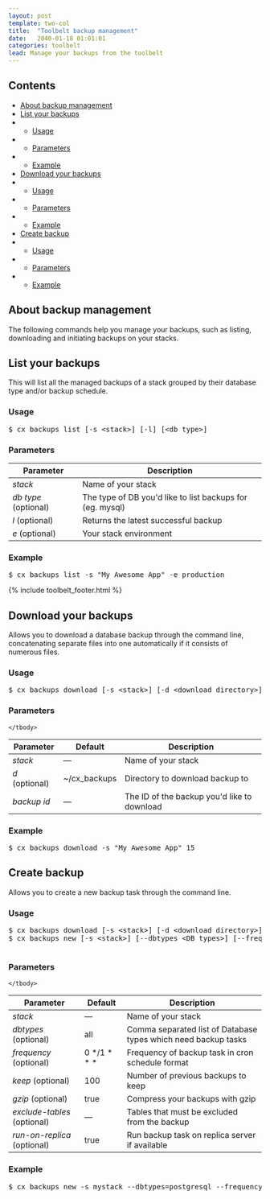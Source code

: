 ```yaml
---
layout: post
template: two-col
title:  "Toolbelt backup management"
date:   2040-01-18 01:01:01
categories: toolbelt
lead: Manage your backups from the toolbelt
---
```


<h2>Contents</h2>
<ul class="page-toc">
    <li>
        <a href="#about">About backup management</a>
    </li>
	<li>
		<a href="#list">List your backups</a>
	</li>
	        <li>
                <ul>
                <li><a href="#list_usage">Usage</a></li>
                </ul>
            </li>
            <li>
                <ul>
                <li><a href="#list_params">Parameters</a></li>
                </ul>
            </li>
            <li>
                <ul>
                <li><a href="#list_example">Example</a></li>
                </ul>
            </li>
	<li>
		<a href="#download">Download your backups</a>
	</li>
	        <li>
                <ul>
                <li><a href="#download_usage">Usage</a></li>
                </ul>
            </li>
            <li>
                <ul>
                <li><a href="#download_params">Parameters</a></li>
                </ul>
            </li>
            <li>
                <ul>
                <li><a href="#download_example">Example</a></li>
                </ul>
            </li>
	<li>
		<a href="#new">Create backup</a>
	</li>
	        <li>
                <ul>
                <li><a href="#new_usage">Usage</a></li>
                </ul>
            </li>
            <li>
                <ul>
                <li><a href="#new_params">Parameters</a></li>
                </ul>
            </li>
            <li>
                <ul>
                <li><a href="#new_example">Example</a></li>
                </ul>
            </li>
            
</ul>

<h2 id="about">About backup management</h2>
The following commands help you manage your backups, such as listing, downloading and initiating backups on your stacks.

<h2 id="list">List your backups</h2>
This will list all the managed backups of a stack grouped by their database type and/or backup schedule.

<h3 id="list_usage">Usage</h3>

<pre class="prettyprint">
$ cx backups list [-s &lt;stack&gt;] [-l] [&lt;db type&gt;]
</pre>

<h3 id="list_params">Parameters</h3>
<table class='table table-bordered table-striped table-small'>
    <thead>
        <tr>
            <th align="center">Parameter</th>
            <th align="center">Description</th>
        </tr>
    </thead>
    <tbody>
        <tr>
            <td><i>stack</i></td>
            <td>Name of your stack</td>
        </tr>
        <tr>
            <td><i>db type</i> (optional)</td>
            <td>The type of DB you'd like to list backups for (eg. mysql)</td>
        </tr>
        <tr>
            <td><i>l</i> (optional)</td>
            <td>Returns the latest successful backup</td>
        </tr>
        <tr>
            <td><i>e</i> (optional)</td>
            <td>Your stack environment</td>
        </tr>
    </tbody>
</table>

<h3 id="list_example">Example</h3>

<pre class="prettyprint">
$ cx backups list -s "My Awesome App" -e production
</pre>

{% include toolbelt_footer.html %}

<h2 id="download">Download your backups</h2>

Allows you to download a database backup through the command line, concatenating separate files into one automatically if it consists of numerous files.

<h3 id="download_usage">Usage</h3>

<pre class="prettyprint">
$ cx backups download [-s &lt;stack&gt;] [-d &lt;download directory&gt;] &lt;backup id&gt;
</pre>

<h3 id="download_params">Parameters</h3>
<table class='table table-bordered table-striped table-small'>
    <thead>
        <tr>
            <th align="center">Parameter</th>
            <th align="center">Default</th>
            <th align="center">Description</th>
        </tr>
    </thead>
    <tbody>
        <tr>
            <td><i>stack</i> </td>
            <td><i>&mdash;</i></td>
            <td>Name of your stack</td>
        </tr>        
        <tr>
            <td><i>d</i> (optional)</td>
            <td>~/cx_backups</td>
            <td>Directory to download backup to</td>
        </tr>
        <tr>
            <td><i>backup id</i></td>
            <td><i>&mdash;</i></td>
            <td>The ID of the backup you'd like to download</td>
        </tr>

    </tbody>
</table>

<h3 id="download_example">Example</h3>

<pre class="prettyprint">
$ cx backups download -s "My Awesome App" 15
</pre>

<h2 id="new">Create backup</h2>

Allows you to create a new backup task through the command line.

<h3 id="new_usage">Usage</h3>

<pre class="prettyprint">
$ cx backups download [-s &lt;stack&gt;] [-d &lt;download directory&gt;] &lt;backup id&gt;
$ cx backups new [-s &lt;stack&gt;]	[--dbtypes &lt;DB types&gt;] [--frequency &lt;Frequency&gt;] [--gzip &lt;Gzip&gt;] [exclude-tables &lt;Exclude tables&gt;] [--run-on-replica &lt;Run on replica&gt;]

</pre>

<h3 id="new_params">Parameters</h3>
<table class='table table-bordered table-striped table-small'>
    <thead>
        <tr>
            <th align="center">Parameter</th>
            <th align="center">Default</th>
            <th align="center">Description</th>
        </tr>
    </thead>
    <tbody>
        <tr>
            <td><i>stack</i> </td>
            <td><i>&mdash;</i></td>
            <td>Name of your stack</td>
        </tr>        
        <tr>
            <td><i>dbtypes</i> (optional)</td>
            <td>all</td>
            <td>Comma separated list of Database types which need backup tasks</td>
        </tr>
        <tr>
            <td><i>frequency</i> (optional)</td>
            <td>0 */1 * * *</td>
            <td>Frequency of backup task in cron schedule format</td>
        </tr>
        <tr>
            <td><i>keep</i> (optional)</td>
            <td>100</td>
            <td>Number of previous backups to keep</td>
        </tr>
        <tr>
            <td><i>gzip</i> (optional)</td>
            <td>true</td>
            <td>Compress your backups with gzip</td>
        </tr>
        <tr>
            <td><i>exclude-tables</i> (optional)</td>
            <td><i>&mdash;</i></td>
            <td>Tables that must be excluded from the backup</td>
        </tr>
        <tr>
            <td><i>run-on-replica</i> (optional)</td>
            <td>true</td>
            <td>Run backup task on replica server if available</td>
        </tr>

    </tbody>
</table>

<h3 id="new_example">Example</h3>

<pre class="prettyprint">
$ cx backups new -s mystack --dbtypes=postgresql --frequency="0 */1 * * *" --gzip=true exclude-tables=my_log_table --run-on-replica=false
</pre>